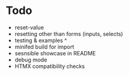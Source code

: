 # Todo
- reset-value
- resetting other than forms (inputs, selects)
- testing & examples ^
- minifed build for import
- sesnsible showcase in README
- debug mode
- HTMX compatibility checks
